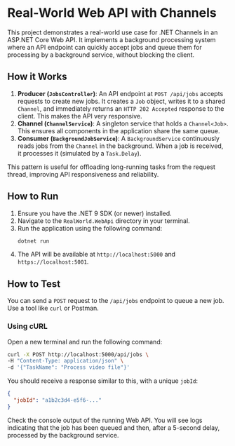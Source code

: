 # Real-World Web API with Channels

This project demonstrates a real-world use case for .NET Channels in an ASP.NET Core Web API. It implements a background processing system where an API endpoint can quickly accept jobs and queue them for processing by a background service, without blocking the client.

## How it Works

1.  **Producer (`JobsController`)**: An API endpoint at `POST /api/jobs` accepts requests to create new jobs. It creates a `Job` object, writes it to a shared `Channel`, and immediately returns an `HTTP 202 Accepted` response to the client. This makes the API very responsive.
2.  **Channel (`ChannelService`)**: A singleton service that holds a `Channel<Job>`. This ensures all components in the application share the same queue.
3.  **Consumer (`BackgroundJobService`)**: A `BackgroundService` continuously reads jobs from the `Channel` in the background. When a job is received, it processes it (simulated by a `Task.Delay`).

This pattern is useful for offloading long-running tasks from the request thread, improving API responsiveness and reliability.

## How to Run

1.  Ensure you have the .NET 9 SDK (or newer) installed.
2.  Navigate to the `RealWorld.WebApi` directory in your terminal.
3.  Run the application using the following command:
    ```bash
    dotnet run
    ```
4.  The API will be available at `http://localhost:5000` and `https://localhost:5001`.

## How to Test

You can send a `POST` request to the `/api/jobs` endpoint to queue a new job. Use a tool like `curl` or Postman.

### Using cURL

Open a new terminal and run the following command:

```bash
curl -X POST http://localhost:5000/api/jobs \
-H "Content-Type: application/json" \
-d '{"TaskName": "Process video file"}'
```

You should receive a response similar to this, with a unique `jobId`:

```json
{
  "jobId": "a1b2c3d4-e5f6-..."
}
```

Check the console output of the running Web API. You will see logs indicating that the job has been queued and then, after a 5-second delay, processed by the background service.